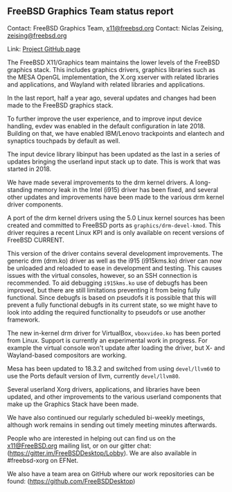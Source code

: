 ## FreeBSD Graphics Team status report ##

Contact: FreeBSD Graphics Team, <x11@freebsd.org>
Contact: Niclas Zeising, <zeising@freebsd.org>

Link:	 [Project GitHub page](https://github.com/FreeBSDDesktop)

The FreeBSD X11/Graphics team maintains the lower levels of the FreeBSD graphics
stack.
This includes graphics drivers, graphics libraries such as the
MESA OpenGL implementation, the X.org xserver with related libraries and
applications, and Wayland with related libraries and applications.

In the last report, half a year ago, several updates and changes had been made
to the FreeBSD graphics stack.

To further improve the user experience, and to improve input device handling,
evdev was enabled in the default configuration in late 2018.  Building on that,
we have enabled IBM/Lenovo trackpoints and elantech and synaptics touchpads by
default as well.

The input device library libinput has been updated as the last in a series of
updates bringing the userland input stack up to date.
This is work that was started in 2018.

We have made several improvements to the drm kernel drivers.
A long-standing memory leak in the Intel (i915) driver has been fixed, and
several other updates and improvements have been made to the various drm
kernel driver components.

A port of the drm kernel drivers using the 5.0 Linux kernel sources has been
created and committed to FreeBSD ports as `graphics/drm-devel-kmod`.
This driver requires a recent Linux KPI and is only available on recent
versions of FreeBSD CURRENT.

This version of the driver contains several development improvements.
The generic drm (drm.ko) driver as well as the i915 (i915kms.ko) driver
can now be unloaded and reloaded to ease in development and testing.
This causes issues with the virtual consoles, however, so an SSH connection is
recommended.
To aid debugging `i915kms.ko` use of debugfs has been improved, but there are
still limitations preventing it from being fully functional.
Since debugfs is based on pseudofs it is possible that this will prevent a fully
functional debugfs in its current state, so we might have to look into adding
the required functionality to pseudofs or use another framework.

The new in-kernel drm driver for VirtualBox, `vboxvideo.ko` has been ported from
Linux.
Support is currently an experimental work in progress.
For example the virtual console won't update after loading the driver, but X-
and Wayland-based compositors are working.

Mesa has been updated to 18.3.2 and switched from using `devel/llvm60` to use
the Ports default version of llvm, currently `devel/llvm80`.

Several userland Xorg drivers, applications, and libraries have been updated,
and other improvements to the various userland components that make up the
Graphics Stack have been made.

We have also continued our regularly scheduled bi-weekly meetings, although work
remains in sending out timely meeting minutes afterwards.

People who are interested in helping out can find us on the x11@FreeBSD.org
mailing list, or on our gitter chat: (https://gitter.im/FreeBSDDesktop/Lobby).
We are also available in #freebsd-xorg on EFNet.

We also have a team area on GitHub where our work repositories can be found:
(https://github.com/FreeBSDDesktop)
